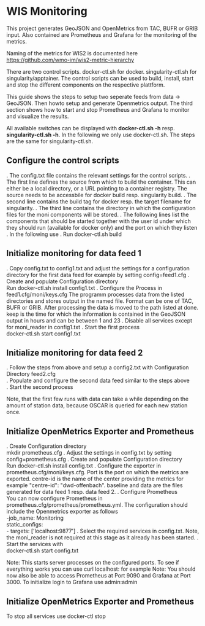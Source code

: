 # WIS Monitoring

This project generates GeoJSON and OpenMetrics from TAC, BUFR or GRIB input. Also contained are Prometheus and Grafana for the monitoring of the metrics. 

Naming of the metrics for WIS2 is documented here https://github.com/wmo-im/wis2-metric-hierarchy

There are two control scripts. docker-ctl.sh for docker. singularity-ctl.sh for singularity/apptainer. The control scripts can be used to build, install, start and stop the different components on the respective plattform. 

This guide shows the steps to setup two seperate feeds from data -> GeoJSON. Then howto setup and generate Openmetrics output. The third section shows how to start and stop Prometheus and Grafana to monitor and visualize the results.

All available switches can be displayed with **docker-ctl.sh -h** resp. **singularity-ctl.sh -h**. In the following we only use docker-ctl.sh. The steps are the same for singularity-ctl.sh.

## Configure the control scripts
. The config.txt file contains the relevant settings for the control scripts. 
. The first line defines the source from which to build the container. This can either be a local directory, or a URL pointing to a container registry. The source needs to be accessbile for docker build resp. singularity build.
. The second line contains the build tag for docker resp. the target filename for singularity.
. The third line contains the directory in which the configuration files for the moni components will be stored.
. The following lines list the components that should be started together with the user id under which they should run (available for docker only) and the port on which they listen
. In the following use 
. Run docker-ctl.sh build <path to config.txt> 

## Initialize monitoring for data feed 1
. Copy config.txt to config1.txt and adjust the settings for a configuration directory for the first data feed for example by setting config=feed1.cfg
. Create and populate Configuration directory  
   Run docker-ctl.sh install config1.txt
. Configure the Process in feed1.cfg/moni/keys.cfg
   The programm processes data from the listed directories and stores output in the named file. Format can be one of TAC, BUFR or GRIB. After processing the data is moved to the path listed at done. keep is the time for which the information is contained in the GeoJSON output in hours and can be between 1 and 23
.   Disable all services except for moni\_reader in config1.txt
. Start the first process  
   docker-ctl.sh start config1.txt

## Initialize monitoring for data feed 2
. Follow the steps from above and setup a config2.txt with Configuration Directory feed2.cfg  
. Populate and configure the second data feed similar to the steps above  
. Start the second process  
   
 Note, that the first few runs with data can take a while depending on the amount of station data, because OSCAR is queried for each new station once.
   
## Initialize OpenMetrics Exporter and Prometheus
. Create Configuration directory  
   mkdir prometheus.cfg
. Adjust the settings in config.txt by setting config=prometheus.cfg
. Create and populate Configuration directory  
   Run docker-ctl.sh install config.txt
. Configure the exporter in prometheus.cfg/moni/keys.cfg. Port is the port on which the metrics are exported. centre-id is the name of the center providing the metrics for example "centre-id": "dwd-offenbach". baseline and data are the files generated for data feed 1 resp. data feed 2. 
. Configure Prometheus  
   You can now configure Prometheus in prometheus.cfg/prometheus/prometheus.yml. The configuration should include the Openmetrics exporter as follows  
    -job_name: Monitoring    
        static_configs:  
            - targets: ['localhost:9877']
. Select the required services in config.txt. Note, the moni\_reader is not required at this stage as it already has been started.
. Start the services with  
  docker-ctl.sh start config.txt
  
Note: This starts server processes on the configured ports. To see if everything works you can use curl localhost:<port> for example
Note: You should now also be able to access Prometheus at Port 9090 and Grafana at Port 3000. To initialize login to Grafana use admin:admin

## Initialize OpenMetrics Exporter and Prometheus
To stop all services use
docker-ctl stop <Config File>
